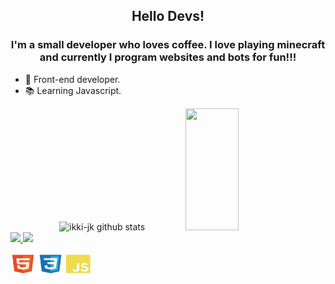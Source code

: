 
<h2 align="center"> Hello Devs!</h2>
<h3 align="center">I'm a small developer who loves coffee. I love playing minecraft and currently I program websites and bots for fun!!!</h3>

- 🎨 Front-end developer.
- 📚 Learning Javascript.


<div align="center">  
  <img width="49%" height="195px" src="https://github-readme-stats.vercel.app/api?username=ikki-jk&show_icons=true&hide_border=true&title_color=8A53B1FF&icon_color=8A53B1FF&text_color=c9d1d9&bg_color=0d1117" alt="ikki-jk github stats" /> 
  <img width="41%" height="195px" src="https://github-readme-stats.vercel.app/api/top-langs/?username=ikki-jk&layout=compact&hide_border=true&title_color=8A53B1FF&text_color=8A53B1FF&bg_color=0d1117" />
</div>
<a href="https://www.instagram.com/eu.ikki/"><img src="https://img.shields.io/badge/-Instagram-2f3136?style=for-the-badge&logo=instagram&logoColor=white" target="_blank"</a>
<a href="https://discord.com/invite/wQGtXQfUTe" target="_blank"><img src="https://img.shields.io/badge/Discord-2f3136?style=for-the-badge&logo=discord&logoColor=white" target="_blank"></a>

<div style="display: inline_block"><br>
    <img align="center" alt="Html" height="30" width="40" src="https://github.com/devicons/devicon/blob/master/icons/html5/html5-original.svg">
  <img align="center" alt="CSS" height="30" width="40" src="https://raw.githubusercontent.com/devicons/devicon/master/icons/css3/css3-original.svg">
  <img align="center" alt="Js" height="30" width="40" src="https://raw.githubusercontent.com/devicons/devicon/master/icons/javascript/javascript-plain.svg">
  <!--<img align="center" alt="Ts" height="30" width="40" src="https://raw.githubusercontent.com/devicons/devicon/master/icons/typescript/typescript-plain.svg">-->
</div>

